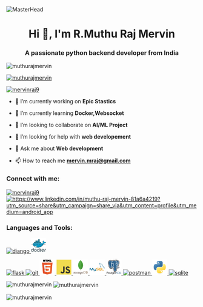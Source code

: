 ![MasterHead](https://user-images.githubusercontent.com/90236635/232446433-d5540fa2-fe28-4bb8-b929-cdb51fe61336.gif)
<h1 align="center">Hi 👋, I'm R.Muthu Raj Mervin</h1>
<h3 align="center">A passionate python backend developer from India</h3>

<p align="left"> <img src="https://komarev.com/ghpvc/?username=muthurajmervin&label=Profile%20views&color=0e75b6&style=flat" alt="muthurajmervin" /> </p>

<p align="left"> <a href="https://github.com/ryo-ma/github-profile-trophy"><img src="https://github-profile-trophy.vercel.app/?username=muthurajmervin" alt="muthurajmervin" /></a> </p>

<p align="left"> <a href="https://twitter.com/mervinraj9" target="blank"><img src="https://img.shields.io/twitter/follow/mervinraj9?logo=twitter&style=for-the-badge" alt="mervinraj9" /></a> </p>

- 🔭 I’m currently working on **Epic Stastics**

- 🌱 I’m currently learning **Docker,Websocket**

- 👯 I’m looking to collaborate on **AI/ML Project**

- 🤝 I’m looking for help with **web developement**

- 💬 Ask me about **Web development**

- 📫 How to reach me **mervin.mraj@gmail.com**

<h3 align="left">Connect with me:</h3>
<p align="left">
<a href="https://twitter.com/mervinraj9" target="blank"><img align="center" src="https://raw.githubusercontent.com/rahuldkjain/github-profile-readme-generator/master/src/images/icons/Social/twitter.svg" alt="mervinraj9" height="30" width="40" /></a>
<a href="https://linkedin.com/in/https://www.linkedin.com/in/muthu-raj-mervin-81a6a4219?utm_source=share&utm_campaign=share_via&utm_content=profile&utm_medium=android_app" target="blank"><img align="center" src="https://raw.githubusercontent.com/rahuldkjain/github-profile-readme-generator/master/src/images/icons/Social/linked-in-alt.svg" alt="https://www.linkedin.com/in/muthu-raj-mervin-81a6a4219?utm_source=share&utm_campaign=share_via&utm_content=profile&utm_medium=android_app" height="30" width="40" /></a>
</p>

<h3 align="left">Languages and Tools:</h3>
<p align="left"> <a href="https://www.djangoproject.com/" target="_blank" rel="noreferrer"> <img src="https://cdn.worldvectorlogo.com/logos/django.svg" alt="django" width="40" height="40"/> </a> <a href="https://www.docker.com/" target="_blank" rel="noreferrer"> <img src="https://raw.githubusercontent.com/devicons/devicon/master/icons/docker/docker-original-wordmark.svg" alt="docker" width="40" height="40"/> </a> 
  
  <a href="https://flask.palletsprojects.com/" target="_blank" rel="noreferrer"> <img src="[https://www.vectorlogo.zone/logos/pocoo_flask/pocoo_flask-icon.svg](https://www.vectorlogo.zone/logos/palletsprojects_flask/palletsprojects_flask-icon~v2.svg)" alt="flask" width="40" height="40"/> </a> <a href="https://git-scm.com/" target="_blank" rel="noreferrer"> <img src="https://www.vectorlogo.zone/logos/git-scm/git-scm-icon.svg" alt="git" width="40" height="40"/> </a> <a href="https://www.w3.org/html/" target="_blank" rel="noreferrer"> <img src="https://raw.githubusercontent.com/devicons/devicon/master/icons/html5/html5-original-wordmark.svg" alt="html5" width="40" height="40"/> </a> <a href="https://developer.mozilla.org/en-US/docs/Web/JavaScript" target="_blank" rel="noreferrer"> <img src="https://raw.githubusercontent.com/devicons/devicon/master/icons/javascript/javascript-original.svg" alt="javascript" width="40" height="40"/> </a> <a href="https://www.mongodb.com/" target="_blank" rel="noreferrer"> <img src="https://raw.githubusercontent.com/devicons/devicon/master/icons/mongodb/mongodb-original-wordmark.svg" alt="mongodb" width="40" height="40"/> </a> <a href="https://www.mysql.com/" target="_blank" rel="noreferrer"> <img src="https://raw.githubusercontent.com/devicons/devicon/master/icons/mysql/mysql-original-wordmark.svg" alt="mysql" width="40" height="40"/> </a> <a href="https://www.postgresql.org" target="_blank" rel="noreferrer"> <img src="https://raw.githubusercontent.com/devicons/devicon/master/icons/postgresql/postgresql-original-wordmark.svg" alt="postgresql" width="40" height="40"/> </a> <a href="https://postman.com" target="_blank" rel="noreferrer"> <img src="https://www.vectorlogo.zone/logos/getpostman/getpostman-icon.svg" alt="postman" width="40" height="40"/> </a> <a href="https://www.python.org" target="_blank" rel="noreferrer"> <img src="https://raw.githubusercontent.com/devicons/devicon/master/icons/python/python-original.svg" alt="python" width="40" height="40"/> </a> <a href="https://www.sqlite.org/" target="_blank" rel="noreferrer"> <img src="https://www.vectorlogo.zone/logos/sqlite/sqlite-icon.svg" alt="sqlite" width="40" height="40"/> </a> </p>

<p><img align="left" src="https://github-readme-stats.vercel.app/api/top-langs?username=muthurajmervin&show_icons=true&locale=en&layout=compact" alt="muthurajmervin" /></p>

<p>&nbsp;<img align="center" src="https://github-readme-stats.vercel.app/api?username=muthurajmervin&show_icons=true&locale=en" alt="muthurajmervin" /></p>

<p><img align="center" src="https://github-readme-streak-stats.herokuapp.com/?user=muthurajmervin&" alt="muthurajmervin" /></p>

